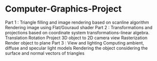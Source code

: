 # Computer-Graphics-Project

Part 1 : Triangle filling and image rendering based on scanline algorithm
Rendering image using Flat/Gouraud shader
Part 2 : Transformations and projections based on coordinate system transformations-linear algebra.
Translation
Rotation
Project 3D object to 2D camera view
Rasterization
Render object to plane
Part 3 : View and lighting
Computing ambient, diffuse and specular light models
Rendering the object considering the surface and normal vectors of triangles
